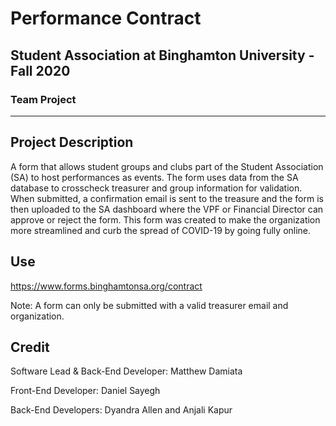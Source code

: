 # Performance Contract
## Student Association at Binghamton University - Fall 2020
### Team Project

***

## Project Description

A form that allows student groups and clubs part of the Student Association (SA) to host performances as events. The form uses data from the SA database to crosscheck treasurer and group information for validation. When submitted, a confirmation email is sent to the treasure and the form is then uploaded to the SA dashboard where the VPF or Financial Director can approve or reject the form. This form was created to make the organization more streamlined and curb the spread of COVID-19 by going fully online.

## Use

https://www.forms.binghamtonsa.org/contract

Note: A form can only be submitted with a valid treasurer email and organization.

## Credit

Software Lead & Back-End Developer: Matthew Damiata

Front-End Developer: Daniel Sayegh

Back-End Developers: Dyandra Allen and Anjali Kapur

